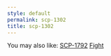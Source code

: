 ```yaml
---
style: default
permalink: scp-1302
title: scp-1302
---
```

You may also like:
[SCP-1792](http://scp-wiki.net/scp-1792)
[Fight](http://scp-wiki.net/fight)